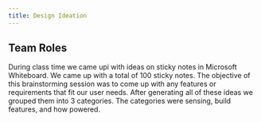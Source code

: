 ```yaml
---
title: Design Ideation
---
```

## Team Roles

During class time we came upi with ideas on sticky notes in Microsoft Whiteboard. We came up with a total of 100 sticky notes. The objective of this brainstorming session was to come up with any features or requirements that fit our user needs. After generating all of these ideas we grouped them into 3 categories. The categories were sensing, build features, and how powered. 
